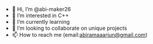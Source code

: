 - 👋 Hi, I’m @abi-maker26
- 👀 I’m interested in C++ 
- 🌱 I’m currently learning 
- 💞️ I’m looking to collaborate on unique projects
- 📫 How to reach me (email:abiramaaarjun@gmail.com)

<!---
abi-maker26/abi-maker26 is a ✨ special ✨ repository because its `README.md` (this file) appears on your GitHub profile.
You can click the Preview link to take a look at your changes.
--->
